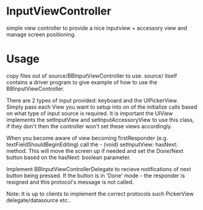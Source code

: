 InputViewController
===================

simple view controller to provide a nice inputview + accessory view and manage screen positioning.

Usage
=====

copy files out of source/BBInputViewController to use.  source/ itself contains a driver program
to give example of how to use the BBInputViewController.  

There are 2 types of input provided: keyboard and the UIPickerView.  
Simply pass each View you want to setup into on of the initialize<XYZ> calls based 
on what type of input source is required.  It is important the UIView implements the
setInputView and setInputAccessoryView to use this class, if they don't then the controller won't set
these views accordingly.

When you become aware of view becoming firstResponder (e.g. textFieldShouldBeginEditing)
call the - (void) setInputView: hasNext: method.  This will move the screen up if needed and set
the Done/Next button based on the hasNext: boolean parameter.

Implement BBInputViewControllerDelegate<NSObject> to recieve notifications of next button being pressed.
If the button is in 'Done' mode - the responder is resigned and this protocol's message is not called.

Note: It is up to clients to implement the correct protocols such PickerView delegate/datasource etc..
